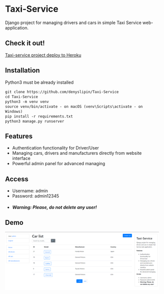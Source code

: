# Taxi-Service

Django project for managing drivers and cars in simple Taxi Service web-application.

## Check it out!

[Taxi-service project deploy to Heroku](PASTE_LINK_HERE)

## Installation

Python3 must be already installed

```shell
git clone https://github.com/denyslipin/Taxi-Service
cd Taxi-Service
python3 -m venv venv
source venv/bin/activate - on macOS (venv\Scripts\activate - on Windows)
pip install -r requirements.txt
python3 manage.py runserver
```

## Features

* Authentication functionality for Driver/User
* Managing cars, drivers and manufacturers directly from website interface
* Powerful admin panel for advanced managing

## Access

* Username: admin
* Password: admin12345
* ##### Warning: Please, do not delete any user!

## Demo

![Website Interface](demo.png)
